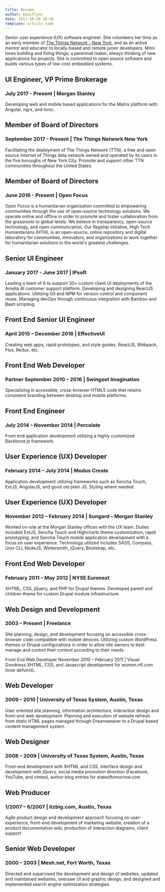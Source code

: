 ```yaml
---
title: Resume
author: mimiflynn
date: 2017-10-29 18:36
template: article.jade
---
```


Senior user experience (UX) software engineer. She volunteers her time as an early member of [The Things Network - New York][1], and as an active mentor and educator to locally-based and remote junior developers. Mimi loves building and fixing things; a perennial maker, always thinking of new applications for projects. She is committed to open source software and builds various types of low-cost embedded systems.

## UI Engineer, VP Prime Brokerage 
### July 2017 - Present | Morgan Stanley
Developing web and mobile based applications for the Matrix platform with Angular, ngrx, and Ionic.

## Member of Board of Directors
### September 2017 - Present | The Things Network New York
Facilitating the deployment of The Things Network (TTN), a free and open source Internet of Things data network owned and operated by its users in the five boroughs of New York City. Promote and support other TTN communities throughout the United States.

## Member of Board of Directors
### June 2016 - Present | Open Focus
Open Focus is a humanitarian organization committed to empowering communities through the use of open-source technology solutions. We operate online and offline in order to promote and foster collaboration from the grassroots to global levels. We believe in transparency, open-source technology, and open communication. Our flagship initiative, High Tech Humanitarians (HTH), is an open-source, online repository and digital laboratory for communities, innovators, and organizations to work together for humanitarian solutions to the world's greatest challenges.

## Senior UI Engineer
### January 2017 - June 2017 | IPsoft
Leading a team of 6 to support 30+ custom client UI deployments of the Amelia AI customer support platform. Developing and designing ReactJS applications. Utilizing Git and NPM for version control and component reuse. Managing devOps through continuous integration with Bamboo and Bash scripting.

## Front End Senior UI Engineer
### April 2015 – December 2016 | EffectiveUI
Creating web apps, rapid prototypes, and style guides. ReactJS, Webpack, Flux, Redux, etc.

## Front End Web Developer
### Partner September 2010 – 2016 | Swingset Imagination
Specializing in accessible, cross-browser HTML5 code that retains consistent branding between desktop and mobile platforms.

## Front End Engineer
### July 2014 – November 2014 | Percolate
Front end application development utilizing a highly customized Backbone.js framework.

## User Experience (UX) Developer
### February 2014 – July 2014 | Modus Create
Application development utilizing frameworks such as Sencha Touch, ExtJS, AngularJS, and good old plain JS. Styling where needed.

## User Experience (UX) Developer
### November 2012 – February 2014 | Sungard – Morgan Stanley
Worked on-site at the Morgan Stanley offices with the UX team. Duties included ExtJS, Sencha Touch and Highcharts theme customization, rapid prototyping, and Sencha Touch mobile application development with a focus on user experience. Technology utilized includes SASS, Compass, Unix CLI, NodeJS, Wintersmith, jQuery, Bootstrap, etc.

## Front End Web Developer
### February 2011 – May 2012 | NYSE Euronext
XHTML, CSS, jQuery, and PHP for Drupal themes. Developed parent and children theme for custom Drupal module infrastructure.

## Web Design and Development
### 2003 – Present | Freelance
Site planning, design, and development focusing on accessible cross-browser code compatible with mobile devices. Utilizing custom WordPress themes or Drupal configurations in order to allow site owners to best manage and control their content according to their needs.

Front End Web Developer November 2010 – February 2011 | Visual Goodness
XHTML, CSS, and Javascript development for women.nfl.com (now defunct).

## Web Developer
### 2009 – 2010 | University of Texas System, Austin, Texas
User oriented site planning, information architecture, interaction design and front-end web development. Planning and execution of website refresh from static HTML pages managed through Dreamweaver to a Drupal based content management system.

## Web Designer
### 2008 – 2009 | University of Texas System, Austin, Texas
Front-end development with XHTML and CSS, interface design and development with jQuery, social media promotion direction (Facebook, YouTube, and vimeo), author blog entries for stateoftomorrow.com

## Web Producer
### 1/2007 – 6/2007 | itzbig.com, Austin, Texas
Agile product design and development approach focusing on user-experience, front-end development of marketing website, creation of a product documentation wiki, production of interaction diagrams, client support

## Senior Web Developer
### 2000 – 2003 | Mesh.net, Fort Worth, Texas
Directed and supervised the development and design of websites, updated and maintained websites, oversaw UI and graphic design, and designed and implemented search engine optimization strategies.

[1]: https://thethings.nyc
